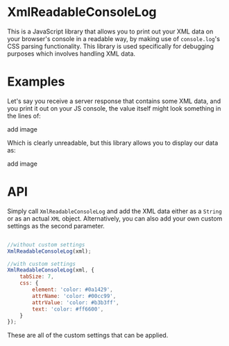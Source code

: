 # XmlReadableConsoleLog #

This is a JavaScript library that allows you to print out your XML data on your browser's console in a readable way, by making use of `console.log`'s CSS parsing functionality. 
This library is used specifically for debugging purposes which involves handling XML data. 

# Examples #

Let's say you receive a server response that contains some XML data, and you print it out on your JS console, the value itself might look something in the lines of: 

add image

Which is clearly unreadable, but this library allows you to display our data as:  

add image

# API #

Simply call `XmlReadableConsoleLog` and add the XML data either as a `String` or as an actual `XML` object. Alternatively, you can also add your own custom settings as the second parameter. 

```javascript 

//without custom settings
XmlReadableConsoleLog(xml);

//with custom settings
XmlReadableConsoleLog(xml, {
	tabSize: 7,
	css: {
		element: 'color: #0a1429',
		attrName: 'color: #00cc99',
		attrValue: 'color: #b3b3ff',
		text: 'color: #ff6600',
	}
});

```

These are all of the custom settings that can be applied. 

